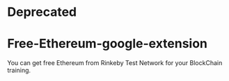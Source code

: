 # Deprecated

# Free-Ethereum-google-extension
You can get free Ethereum from Rinkeby Test Network for your BlockChain training.
